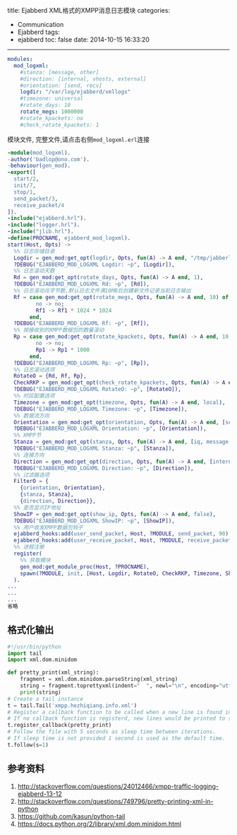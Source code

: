 title: Ejabberd XML格式的XMPP消息日志模块
categories:
  - Communication
  - Ejabberd
tags:
  - ejabberd
toc: false
date: 2014-10-15 16:33:20
---


```yaml mod_logxml.erl模块配置
modules:
  mod_logxml:
    #stanza: [message, other]
    #direction: [internal, vhosts, external]
    #orientation: [send, recv]
    logdir: "/var/log/ejabberd/xmllogs"
    #timezone: universal
    #rotate_days: 10
    rotate_megs: 1000000
    #rotate_kpackets: no
    #check_rotate_kpackets: 1
```

模块文件, 完整文件,请点击右侧`mod_logxml.erl`连接

```erlang Ejabberd mod_logxml模块,记录stanza到XML日志文件中 https://gist.github.com/developerworks/34bf6015f1f4890a210e mod_logxml.erl
-module(mod_logxml).
-author('badlop@ono.com').
-behaviour(gen_mod).
-export([
  start/2,
  init/7,
  stop/1,
  send_packet/3,
  receive_packet/4
]).
-include("ejabberd.hrl").
-include("logger.hrl").
-include("jlib.hrl").
-define(PROCNAME, ejabberd_mod_logxml).
start(Host, Opts) ->
  %% 日志存储目录
  Logdir = gen_mod:get_opt(logdir, Opts, fun(A) -> A end, "/tmp/jabberlogs/"),
  ?DEBUG("EJABBERD_MOD_LOGXML Logdir: ~p", [Logdir]),
  %% 日志滚动天数
  Rd = gen_mod:get_opt(rotate_days, Opts, fun(A) -> A end, 1),
  ?DEBUG("EJABBERD_MOD_LOGXML Rd: ~p", [Rd]),
  %% 日志滚动兆字节数,默认日志文件满10MB后创建新文件记录当前日志输出
  Rf = case gen_mod:get_opt(rotate_megs, Opts, fun(A) -> A end, 10) of
         no -> no;
         Rf1 -> Rf1 * 1024 * 1024
       end,
  ?DEBUG("EJABBERD_MOD_LOGXML Rf: ~p", [Rf]),
  %% 按接收到的XMPP数据包的数量滚动
  Rp = case gen_mod:get_opt(rotate_kpackets, Opts, fun(A) -> A end, 10) of
         no -> no;
         Rp1 -> Rp1 * 1000
       end,
  ?DEBUG("EJABBERD_MOD_LOGXML Rp: ~p", [Rp]),
  %% 日志滚动选项
  RotateO = {Rd, Rf, Rp},
  CheckRKP = gen_mod:get_opt(check_rotate_kpackets, Opts, fun(A) -> A end, 1),
  ?DEBUG("EJABBERD_MOD_LOGXML RotateO: ~p", [RotateO]),
  %% 时区配置选项
  Timezone = gen_mod:get_opt(timezone, Opts, fun(A) -> A end, local),
  ?DEBUG("EJABBERD_MOD_LOGXML Timezone: ~p", [Timezone]),
  %% 数据流方向
  Orientation = gen_mod:get_opt(orientation, Opts, fun(A) -> A end, [send, recv]),
  ?DEBUG("EJABBERD_MOD_LOGXML Orientation: ~p", [Orientation]),
  %% XMPP节
  Stanza = gen_mod:get_opt(stanza, Opts, fun(A) -> A end, [iq, message, presence, other]),
  ?DEBUG("EJABBERD_MOD_LOGXML Stanza: ~p", [Stanza]),
  %% 连接方向
  Direction = gen_mod:get_opt(direction, Opts, fun(A) -> A end, [internal, vhosts, external]),
  ?DEBUG("EJABBERD_MOD_LOGXML Direction: ~p", [Direction]),
  %% 过滤器选项
  FilterO = {
    {orientation, Orientation},
    {stanza, Stanza},
    {direction, Direction}},
  %% 是否显示IP地址
  ShowIP = gen_mod:get_opt(show_ip, Opts, fun(A) -> A end, false),
  ?DEBUG("EJABBERD_MOD_LOGXML ShowIP: ~p", [ShowIP]),
  %% 用户收发XMPP数据包钩子
  ejabberd_hooks:add(user_send_packet, Host, ?MODULE, send_packet, 90),
  ejabberd_hooks:add(user_receive_packet, Host, ?MODULE, receive_packet, 90),
  %% 进程注册
  register(
    %% 获取模块
    gen_mod:get_module_proc(Host, ?PROCNAME),
    spawn(?MODULE, init, [Host, Logdir, RotateO, CheckRKP, Timezone, ShowIP, FilterO])
  ).
...
...
...
省略
```

## 格式化输出

```python 格式化XML
#!/usr/bin/python
import tail
import xml.dom.minidom

def pretty_print(xml_string):
    fragment = xml.dom.minidom.parseString(xml_string)
    string = fragment.toprettyxml(indent="  ", newl="\n", encoding="utf-8")
    print(string)
# Create a tail instance
t = tail.Tail('xmpp.hezhiqiang.info.xml')
# Register a callback function to be called when a new line is found in the followed file.
# If no callback function is registerd, new lines would be printed to standard out.
t.register_callback(pretty_print)
# Follow the file with 5 seconds as sleep time between iterations.
# If sleep time is not provided 1 second is used as the default time.
t.follow(s=1)
```

## 参考资料

1. http://stackoverflow.com/questions/24012466/xmpp-traffic-logging-ejabberd-13-12
2. http://stackoverflow.com/questions/749796/pretty-printing-xml-in-python
3. https://github.com/kasun/python-tail
4. https://docs.python.org/2/library/xml.dom.minidom.html